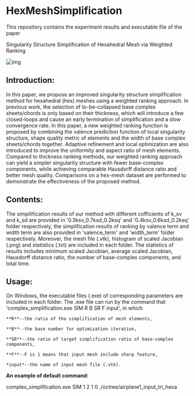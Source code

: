 HexMeshSimplification
======================
This repository contains the experiment results and executable file of the paper

Singularity Structure Simplification of Hexahedral Mesh via Weighted Ranking

![img](./example.png)

**Introduction**:
----------------------
In this paper, we propose an improved singularity structure simplification method for hexahedral (hex) meshes using a weighted ranking approach. In previous work, the selection of to-be-collapsed base complex sheets/chords is only based on their thickness, which will introduce a few closed-loops and cause an early termination of simplification and a slow convergence rate. In this paper, a new weighted ranking function is proposed by combining the valence prediction function of local singularity structure, shape quality metric of elements and the width of base complex sheets/chords together. Adaptive refinement and local optimization are also introduced to improve the uniformity and aspect ratio of mesh elements. Compared to thickness ranking methods, our weighted ranking approach can yield a simpler singularity structure with fewer base-complex components, while achieving comparable Hausdorff distance ratio and better mesh quality. Comparisons on a hex-mesh dataset are performed to demonstrate the effectiveness of the proposed method.

**Contents**:
----------------------
The simpilification results of our method with different cofficients of k_sv and k_sd are provided in 
'0.3ksv_0.7ksd_0.2ksq' and '0.4ksv_0.6ksd_0.2ksq' folder respectively, the simplification results of ranking by valence term and width term are also provided in 'valence_term' and 'width_term' folder respectively. Moreover, the mesh file (.vtk), histogram of scaled Jacobian (.png) and statistics (.txt) are included in each folder. The statistics of results includes minimum scaled Jacobian, average scaled Jacobian, Hausdorff distance ratio, the number of base-complex components, and total time.

**Usage**:
----------------------
On Windows, the executable files (.exe) of corresponding parameters are included in each folder. 
	The .exe file can run by the command that 'complex_simplification.exe SIM R B SR F input', in which 
	
	**R**--the ratio of the simplification of mesh elements,
	
	**B**--the base number for optimization iteration, 
	
	**SR**--the ratio of target simplification ratio of base-complex components,
	
	**F**--F is 1 means that input mesh include sharp feature,
	
	*input*--the name of input mesh file (.vtk).

**An example of default command:**

 complex_simplification.exe SIM 1 2 1 0 ./octree/airplane1_input_tri_hexa